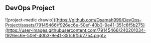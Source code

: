 ## DevOps Project  

![project-medic drawio]([https://github.com/Osamah999/DevOps-Project/assets/79145466/f926ec6e-50ef-40b3-9e41-351c6f5b275](https://user-images.githubusercontent.com/79145466/240201034-f926ec6e-50ef-40b3-9e41-351c6f5b2754.png)>
